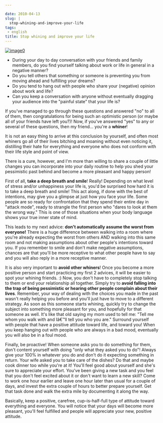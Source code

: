 ```yaml
---

date: 2010-04-13
slug: |
  stop-whining-and-improve-your-life
tags:
 - english
title: Stop whining and improve your life
---
```


[![image0](http://farm4.static.flickr.com/3025/2587484034_5f251f4583_m_d.jpg)](http://www.flickr.com/photos/addrox/2587484034/)

-   During your day to day conversation with your friends and family
    members, do you find yourself talking about work or life in general
    in a negative manner?
-   Do you tell others that something or someone is preventing you from
    moving ahead and fulfilling your dreams?
-   Do you tend to hang out with people who share your (negative)
    opinion about work and life?
-   Can you keep a conversation with anyone without eventually dragging
    your audience into the "painful state" that your life is?

If you've managed to go through these questions and answered "no" to all
of them, then congratulations for being such an optimistic person (or
maybe all of your friends have left you?)! Now, if you've answered "yes"
to any or several of these questions, then my friend... you're a
**whiner**!

It is not an easy thing to arrive at this conclusion by yourself, and
often most whiners go all of their lives bitching and moaning without
even noticing it, distilling their hate for everything and everyone who
does not conform with their life style and point of view.

There is a cure, however, and I'm more than willing to share a couple of
little changes you can incorporate into your daily routine to help you
shed your pessimistic past behind and become a more pleasant and happy
person!

First of all, **take a deep breath and smile**! Really! Depending on
what level of stress and/or unhappiness your life is, you'd be surprised
how hard it is to take a deep breath and smile! This act along, if done
with the best of intentions, may give you a glimpse at just how you face
your life. Some people are so ready for confrontation that they spend
their entire day in "attack mode", ready to strangle the first person
who "dares to look at them the wrong way." This is one of those
situations when your body language shows your true inner state of mind.

This leads to my next advice: **don't automatically assume the worst
from everyone!** There is a huge difference between walking into a room
where you're already expecting the worst from others AND walking into
this same room and not making assumptions about other people's
intentions toward you. If you remember to smile and don't make negative
assumptions, chances are that you'll be more receptive to what other
people have to say and you will also reply in a more receptive manner.

It is also very important to **avoid other whiners**! Once you become a
more positive person and start practicing my first 2 advices, it will be
easier to spot your whining friends. :) Now, you don't have to
completely stop talking to them or end your relationship all together.
Simply try to **avoid falling into the trap of being pessimistic or
hearing other people complain about their lives**. Remember, your way of
dealing with the choices you made in the past wasn't really helping you
before and you'll just have to move to a different strategy. As soon as
this someone starts whining, quickly try to change the subject into
something more pleasant for you, and hopefully for that someone as well.
It's like that old saying my mom used to tell me: "Tell me whom you walk
with and Iâ€™ll tell you who you are." Surround yourself with people
that have a positive attitude toward life, and toward you! When you keep
hanging out with people who are always in a bad mood, eventually you
will also be in a foul mood.

Finally, be proactive! When someone asks you to do something for them,
don't content yourself with doing "only what they asked you to do"!
Always give your 100% in whatever you do and don't do it expecting
something in return. Your wife asked you to take care of the dishes? Do
that and maybe cook dinner too while you're at it! You'll feel good
about yourself and she's sure to appreciate your effort. You've been
giving a new task and you feel that you don't feel excited about it or
don't want to learn a new skill? Come to work one hour earlier and leave
one hour later than usual for a couple of days, and invest the extra
couple of hours to better prepare yourself. Get that task done and walk
the extra mile by documenting it along the way.

Basically, keep a positive, carefree, cup-is-half-full type of attitude
toward everything and everyone. You will notice that your days will
become more pleasant, you'll feel fulfilled and people will appreciate
your new, positive attitude.
